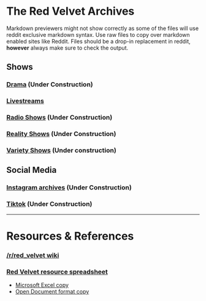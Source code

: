# The Red Velvet Archives

Markdown previewers might not show correctly as some of the files will use reddit exclusive markdown syntax. Use raw files to copy over markdown enabled sites like Reddit. Files should be a drop-in replacement in reddit, **however** always make sure to check the output.

## Shows

### [Drama](./drama.md) (Under Construction)
### [Livestreams](./livestreams.md)
### [Radio Shows](./radio_shows.md) (Under Construction)
### [Reality Shows](./reality_shows.md) (Under Construction)
### [Variety Shows](./variety_shows.md) (Under construction)

## Social Media

### [Instagram archives](./instagram_archives/instagram_post_README.md) (Under Construction)
### [Tiktok](./tiktok/tiktok_README.md) (Under Construction)

***

# Resources & References

### [/r/red_velvet wiki][rvwiki]
### [Red Velvet resource spreadsheet][ref0]
* [Microsoft Excel copy][ref0_xlsx]
* [Open Document format copy][ref0_ods]

&nbsp;

[rvwiki]: https://www.reddit.com/r/red_velvet/wiki/index
[ref0]:https://docs.google.com/spreadsheets/d/1FKsk1QwLYHNqeW9l0Y9jFCacWe6KkPj9QMgcKt4ZaTQ/edit#gid=0
[ref0_xlsx]:.\res\Red_Velvet_Resources_0420.xlsx
[ref0_ods]:.\res\Red_Velvet_Resources_0420.ods